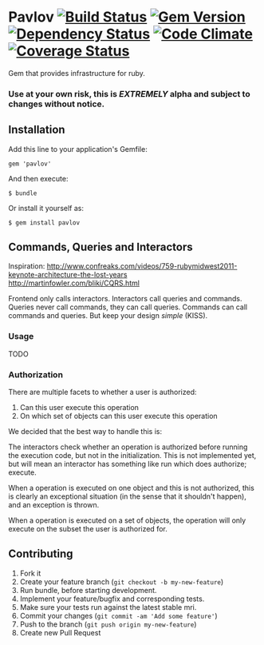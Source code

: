 # Pavlov [![Build Status](https://api.travis-ci.org/Factlink/pavlov.png)](http://travis-ci.org/Factlink/pavlov) [![Gem Version](https://badge.fury.io/rb/pavlov.png)](http://badge.fury.io/rb/pavlov) [![Dependency Status](https://gemnasium.com/Factlink/pavlov.png)](https://gemnasium.com/Factlink/pavlov) [![Code Climate](https://codeclimate.com/github/Factlink/pavlov.png)](https://codeclimate.com/github/Factlink/pavlov) [![Coverage Status](https://coveralls.io/repos/Factlink/pavlov/badge.png?branch=master)](https://coveralls.io/r/Factlink/pavlov)

Gem that provides infrastructure for ruby.

### Use at your own risk, this is _EXTREMELY_ alpha and subject to changes without notice.

## Installation

Add this line to your application's Gemfile:

    gem 'pavlov'

And then execute:

    $ bundle

Or install it yourself as:

    $ gem install pavlov


## Commands, Queries and Interactors

Inspiration:
http://www.confreaks.com/videos/759-rubymidwest2011-keynote-architecture-the-lost-years
http://martinfowler.com/bliki/CQRS.html

Frontend only calls interactors. Interactors call queries and commands.
Queries never call commands, they can call queries.
Commands can call commands and queries.
But keep your design _simple_ (KISS).

### Usage

TODO

### Authorization

There are multiple facets to whether a user is authorized:

1. Can this user execute this operation
2. On which set of objects can this user execute this operation

We decided that the best way to handle this is:

The interactors check whether an operation is authorized before running the execution code, but not in the initialization. This is not implemented yet, but will mean an interactor has something like run which does authorize; execute.

When a operation is executed on one object and this is not authorized, this is clearly an exceptional situation (in the sense that it shouldn't happen), and an exception is thrown.

When a operation is executed on a set of objects, the operation will only execute on the subset the user is authorized for.

## Contributing

1. Fork it
2. Create your feature branch (`git checkout -b my-new-feature`)
3. Run bundle, before starting development.
4. Implement your feature/bugfix and corresponding tests.
5. Make sure your tests run against the latest stable mri.
6. Commit your changes (`git commit -am 'Add some feature'`)
7. Push to the branch (`git push origin my-new-feature`)
8. Create new Pull Request
